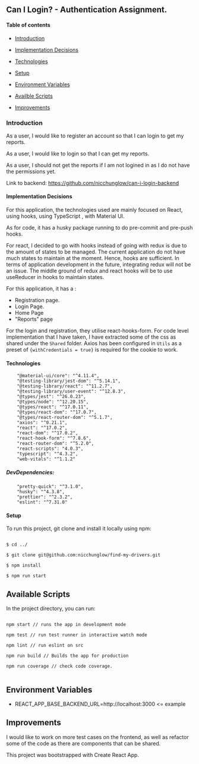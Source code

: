 ## Can I Login? - Authentication Assignment.

#### Table of contents

- [Introduction](#Introduction)

- [Implementation Decisions](#Implementation-Decisions)

- [Technologies](#Technologies)

- [Setup](#Setup)

- [Environment Variables](#Environment-Variables)

- [Availble Scripts](#Available-Scripts)

- [Improvements](#Improvements)

### Introduction

As a user, I would like to register an account so that I can login to get my reports.

As a user, I would like to login so that I can get my reports.

As a user, I should not get the reports if I am not logined in as I do not have the permissions yet.

Link to backend: https://github.com/nicchunglow/can-i-login-backend

#### Implementation Decisions

For this application, the technologies used are mainly focused on React, using hooks, using TypeScript , with Material UI.

As for code, it has a husky package running to do pre-commit and pre-push hooks.

For react, I decided to go with hooks instead of going with redux is due to the amount of states to be managed. The current application do not have much states to maintain at the moment. Hence, hooks are sufficient. In terms of application development in the future, integrating redux will not be an issue. The middle ground of redux and react hooks will be to use useReducer in hooks to maintain states.

For this application, it has a :

- Registration page.
- Login Page.
- Home Page
- "Reports" page

For the login and registration, they utilise react-hooks-form.
For code level implementation that I have taken, I have extracted some of the css as shared under the `Shared` folder.
Axios has been configured in `Utils` as a preset of `{withCredentials = true}` is required for the cookie to work.

#### Technologies

    	"@material-ui/core": "^4.11.4",
    	"@testing-library/jest-dom": "^5.14.1",
    	"@testing-library/react": "^11.2.7",
    	"@testing-library/user-event": "^12.8.3",
    	"@types/jest": "^26.0.23",
    	"@types/node": "^12.20.15",
    	"@types/react": "^17.0.11",
    	"@types/react-dom": "^17.0.7",
    	"@types/react-router-dom": "^5.1.7",
    	"axios": "^0.21.1",
    	"react": "^17.0.2",
    	"react-dom": "^17.0.2",
    	"react-hook-form": "^7.8.6",
    	"react-router-dom": "^5.2.0",
    	"react-scripts": "4.0.3",
    	"typescript": "^4.3.2",
    	"web-vitals": "^1.1.2"

##### DevDependencies:

    	"pretty-quick": "^3.1.0",
    	"husky": "^4.3.8",
    	"prettier": "^2.3.2",
    	"eslint": "^7.31.0"

#### Setup

To run this project, git clone and install it locally using npm:

```

$ cd ../

$ git clone git@github.com:nicchunglow/find-my-drivers.git

$ npm install

$ npm run start

```

## Available Scripts

In the project directory, you can run:

```

npm start // runs the app in development mode

npm test // run test runner in interactive watch mode

npm lint // run eslint on src

npm run build // Builds the app for production

npm run coverage // check code coverage.


```

## Environment Variables

- REACT_APP_BASE_BACKEND_URL=http://localhost:3000 <= example

## Improvements

I would like to work on more test cases on the frontend, as well as refactor some of the code as there are components that can be shared.

This project was bootstrapped with Create React App.
